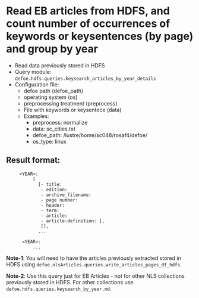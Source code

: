 # Read EB articles from HDFS, and count number of occurrences of keywords or keysentences (by page) and group by year

* Read data previously stored in HDFS  
* Query module: `defoe.hdfs.queries.keysearch_articles_by_year_details`
* Configuration file:
  - defoe path (defoe_path)
  - operating system (os) 
  - preprocessing treatment (preprocess)
  - File with keywords or keysentece (data)
  - Examples:
     - preprocess: normalize
     - data: sc_cities.txt
     - defoe_path: /lustre/home/sc048/rosaf4/defoe/
     - os_type: linux

Result format:
----------------------------------------------------------

```
     <YEAR>:
          [
            [- title: 
             - edition:
             - archive_filename:
             - page number:
             - header:
             - term:
             - article:
             - article-definition: ], 
             [], 
            ...
         
      <YEAR>:
          ...
```


**Note-1**: You will need to have the articles previously extracted stored in HDFS using `defoe.nlsArticles.queries.write_articles_pages_df_hdfs`.

**Note-2**: Use this query just for EB Articles - not for other NLS collections previously stored in HDFS. For other collections use `defoe.hdfs.queries.keysearch_by_year.md`.
